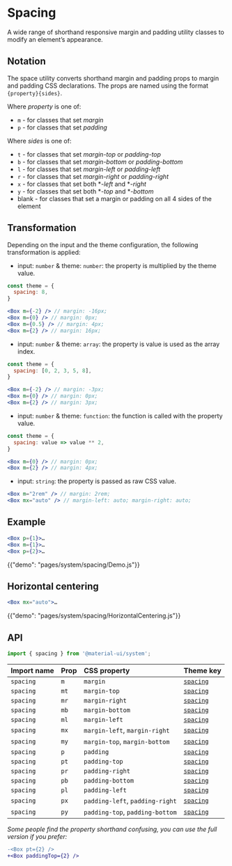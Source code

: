 # Spacing

<p class="description">A wide range of shorthand responsive margin and padding utility classes to modify an element’s appearance.</p>

## Notation

The space utility converts shorthand margin and padding props to margin and padding CSS declarations. The props are named using the format `{property}{sides}`.

Where *property* is one of:

- `m` - for classes that set *margin*
- `p` - for classes that set *padding*

Where *sides* is one of:

- `t` - for classes that set *margin-top* or *padding-top*
- `b` - for classes that set *margin-bottom* or *padding-bottom*
- `l` - for classes that set *margin-left* or *padding-left*
- `r` - for classes that set *margin-right* or *padding-right*
- `x` - for classes that set both **-left* and **-right*
- `y` - for classes that set both **-top* and **-bottom*
- blank - for classes that set a margin or padding on all 4 sides of the element

## Transformation

Depending on the input and the theme configuration, the following transformation is applied:

- input: `number` & theme: `number`: the property is multiplied by the theme value.

```jsx
const theme = {
  spacing: 8,
}

<Box m={-2} /> // margin: -16px;
<Box m={0} /> // margin: 0px;
<Box m={0.5} /> // margin: 4px;
<Box m={2} /> // margin: 16px;
```

- input: `number` & theme: `array`: the property is value is used as the array index.

```jsx
const theme = {
  spacing: [0, 2, 3, 5, 8],
}

<Box m={-2} /> // margin: -3px;
<Box m={0} /> // margin: 0px;
<Box m={2} /> // margin: 3px;
```

- input: `number` & theme: `function`: the function is called with the property value.

```jsx
const theme = {
  spacing: value => value ** 2,
}

<Box m={0} /> // margin: 0px;
<Box m={2} /> // margin: 4px;
```

- input: `string`: the property is passed as raw CSS value.

```jsx
<Box m="2rem" /> // margin: 2rem;
<Box mx="auto" /> // margin-left: auto; margin-right: auto;
```

## Example

```jsx
<Box p={1}>…
<Box m={1}>…
<Box p={2}>…
```

{{"demo": "pages/system/spacing/Demo.js"}}

## Horizontal centering

```jsx
<Box mx="auto">…
```

{{"demo": "pages/system/spacing/HorizontalCentering.js"}}

## API

```js
import { spacing } from '@material-ui/system';
```

| Import name | Prop | CSS property | Theme key |
|:------------|:-----|:-------------|:----------|
| `spacing` | `m` | `margin` | [`spacing`](/customization/default-theme/?expend-path=$.spacing) |
| `spacing` | `mt` | `margin-top` | [`spacing`](/customization/default-theme/?expend-path=$.spacing) |
| `spacing` | `mr` | `margin-right` | [`spacing`](/customization/default-theme/?expend-path=$.spacing) |
| `spacing` | `mb` | `margin-bottom` | [`spacing`](/customization/default-theme/?expend-path=$.spacing) |
| `spacing` | `ml` | `margin-left` | [`spacing`](/customization/default-theme/?expend-path=$.spacing) |
| `spacing` | `mx` | `margin-left`, `margin-right` | [`spacing`](/customization/default-theme/?expend-path=$.spacing) |
| `spacing` | `my` | `margin-top`, `margin-bottom` | [`spacing`](/customization/default-theme/?expend-path=$.spacing) |
| `spacing` | `p` | `padding` | [`spacing`](/customization/default-theme/?expend-path=$.spacing) |
| `spacing` | `pt` | `padding-top` | [`spacing`](/customization/default-theme/?expend-path=$.spacing) |
| `spacing` | `pr` | `padding-right` | [`spacing`](/customization/default-theme/?expend-path=$.spacing) |
| `spacing` | `pb` | `padding-bottom` | [`spacing`](/customization/default-theme/?expend-path=$.spacing) |
| `spacing` | `pl` | `padding-left` | [`spacing`](/customization/default-theme/?expend-path=$.spacing) |
| `spacing` | `px` | `padding-left`, `padding-right` | [`spacing`](/customization/default-theme/?expend-path=$.spacing) |
| `spacing` | `py` | `padding-top`, `padding-bottom` | [`spacing`](/customization/default-theme/?expend-path=$.spacing) |

*Some people find the property shorthand confusing, you can use the full version if you prefer:*

```diff
-<Box pt={2} />
+<Box paddingTop={2} />
```
